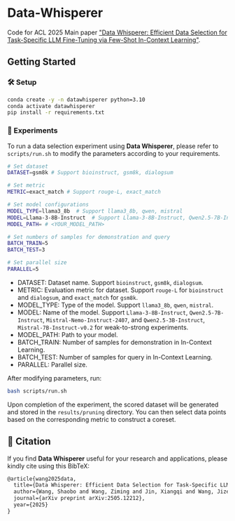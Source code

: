 # Data-Whisperer
Code for ACL 2025 Main paper ["Data Whisperer: Efficient Data Selection for Task-Specific LLM Fine-Tuning via Few-Shot In-Context Learning"](https://arxiv.org/pdf/2505.12212).

## Getting Started
### 🛠️ Setup
```sh
conda create -y -n datawhisperer python=3.10
conda activate datawhisperer
pip install -r requirements.txt
```
### 🧪 Experiments
To run a data selection experiment using **Data Whisperer**, please refer to `scripts/run.sh` to modify the parameters according to your requirements.

```bash
# Set dataset
DATASET=gsm8k # Support bioinstruct, gsm8k, dialogsum

# Set metric
METRIC=exact_match # Support rouge-L, exact_match

# Set model configurations
MODEL_TYPE=llama3_8b  # Support llama3_8b, qwen, mistral
MODEL=Llama-3-8B-Instruct  # Support Llama-3-8B-Instruct, Qwen2.5-7B-Instruct, Qwen2.5-3B-Instruct, Mistral-Nemo-Instruct-2407, Mistral-7B-Instruct-v0.2
MODEL_PATH= # <YOUR_MODEL_PATH> 

# Set numbers of samples for demonstration and query
BATCH_TRAIN=5
BATCH_TEST=3

# Set parallel size
PARALLEL=5
```
- DATASET: Dataset name. Support `bioinstruct`, `gsm8k`, `dialogsum`.
- METRIC: Evaluation metric for dataset. Support `rouge-L` for `bioinstruct` and `dialogsum`, and `exact_match` for `gsm8k`.
- MODEL_TYPE: Type of the model. Support `llama3_8b`, `qwen`, `mistral`.
- MODEL: Name of the model. Support `Llama-3-8B-Instruct`, `Qwen2.5-7B-Instruct`, `Mistral-Nemo-Instruct-2407`, and `Qwen2.5-3B-Instruct`, `Mistral-7B-Instruct-v0.2` for weak-to-strong experiments.
- MODEL_PATH: Path to your model.
- BATCH_TRAIN: Number of samples for demonstration in In-Context Learning. 
- BATCH_TEST: Number of samples for query in In-Context Learning. 
- PARALLEL: Parallel size.

After modifying parameters, run:
```bash 
bash scripts/run.sh 
```

Upon completion of the experiment, the scored dataset will be generated and stored in the `results/pruning` directory. You can then select data points based on the corresponding metric to construct a coreset.

## 📝 Citation
If you find **Data Whisperer** useful for your research and applications, please kindly cite using this BibTeX:
```latex
@article{wang2025data,
  title={Data Whisperer: Efficient Data Selection for Task-Specific LLM Fine-Tuning via Few-Shot In-Context Learning},
  author={Wang, Shaobo and Wang, Ziming and Jin, Xiangqi and Wang, Jize and Zhang, Jiajun and Li, Kaixin and Wen, Zichen and Li, Zhong and He, Conghui and Hu, Xuming and others},
  journal={arXiv preprint arXiv:2505.12212},
  year={2025}
}
```




